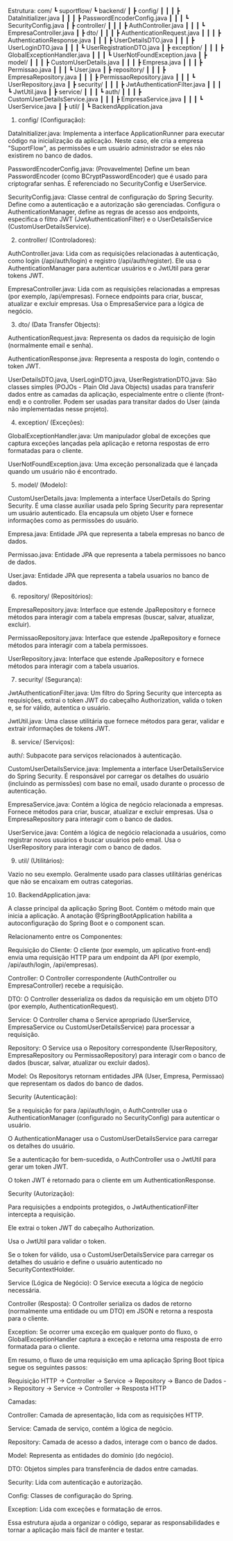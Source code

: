 Estrutura:
com/
┗ suportflow/
┗ backend/
┃   ┣ config/
┃ ┃ ┃ ┣ DataInitializer.java
┃ ┃ ┃ ┣ PasswordEncoderConfig.java
┃ ┃ ┃ ┗ SecurityConfig.java
┃   ┣ controller/
┃ ┃ ┃ ┣ AuthController.java
┃ ┃ ┃ ┗ EmpresaController.java
┃   ┣ dto/
┃ ┃ ┃ ┣ AuthenticationRequest.java
┃ ┃ ┃ ┣ AuthenticationResponse.java
┃ ┃ ┃ ┣ UserDetailsDTO.java
┃ ┃ ┃ ┣ UserLoginDTO.java
┃ ┃ ┃ ┗ UserRegistrationDTO.java
┃   ┣ exception/
┃ ┃ ┃ ┣ GlobalExceptionHandler.java
┃ ┃ ┃ ┗ UserNotFoundException.java
┃   ┣ model/
┃ ┃ ┃ ┣ CustomUserDetails.java
┃ ┃ ┃ ┣ Empresa.java
┃ ┃ ┃ ┣ Permissao.java
┃ ┃ ┃ ┗ User.java
┃   ┣ repository/
┃ ┃ ┃ ┣ EmpresaRepository.java
┃ ┃ ┃ ┣ PermissaoRepository.java
┃ ┃ ┃ ┗ UserRepository.java
┃   ┣ security/
┃ ┃ ┃ ┣ JwtAuthenticationFilter.java
┃ ┃ ┃ ┗ JwtUtil.java
┃   ┣ service/
┃ ┃ ┃ ┗ auth/
┃ ┃ ┃   ┣ CustomUserDetailsService.java
┃ ┃ ┃   ┣ EmpresaService.java
┃ ┃ ┃   ┗ UserService.java
┃   ┣ util/
┃   ┗ BackendApplication.java

1. config/ (Configuração):

DataInitializer.java: Implementa a interface ApplicationRunner para executar código na inicialização da aplicação. Neste caso, ele cria a empresa "SuportFlow", as permissões e um usuário administrador se eles não existirem no banco de dados.

PasswordEncoderConfig.java: (Provavelmente) Define um bean PasswordEncoder (como BCryptPasswordEncoder) que é usado para criptografar senhas. É referenciado no SecurityConfig e UserService.

SecurityConfig.java: Classe central de configuração do Spring Security. Define como a autenticação e a autorização são gerenciadas. Configura o AuthenticationManager, define as regras de acesso aos endpoints, especifica o filtro JWT (JwtAuthenticationFilter) e o UserDetailsService (CustomUserDetailsService).

2. controller/ (Controladores):

AuthController.java: Lida com as requisições relacionadas à autenticação, como login (/api/auth/login) e registro (/api/auth/register). Ele usa o AuthenticationManager para autenticar usuários e o JwtUtil para gerar tokens JWT.

EmpresaController.java: Lida com as requisições relacionadas a empresas (por exemplo, /api/empresas). Fornece endpoints para criar, buscar, atualizar e excluir empresas. Usa o EmpresaService para a lógica de negócio.

3. dto/ (Data Transfer Objects):

AuthenticationRequest.java: Representa os dados da requisição de login (normalmente email e senha).

AuthenticationResponse.java: Representa a resposta do login, contendo o token JWT.

UserDetailsDTO.java, UserLoginDTO.java, UserRegistrationDTO.java: São classes simples (POJOs - Plain Old Java Objects) usadas para transferir dados entre as camadas da aplicação, especialmente entre o cliente (front-end) e o controller. Podem ser usadas para transitar dados do User (ainda não implementadas nesse projeto).

4. exception/ (Exceções):

GlobalExceptionHandler.java: Um manipulador global de exceções que captura exceções lançadas pela aplicação e retorna respostas de erro formatadas para o cliente.

UserNotFoundException.java: Uma exceção personalizada que é lançada quando um usuário não é encontrado.

5. model/ (Modelo):

CustomUserDetails.java: Implementa a interface UserDetails do Spring Security. É uma classe auxiliar usada pelo Spring Security para representar um usuário autenticado. Ela encapsula um objeto User e fornece informações como as permissões do usuário.

Empresa.java: Entidade JPA que representa a tabela empresas no banco de dados.

Permissao.java: Entidade JPA que representa a tabela permissoes no banco de dados.

User.java: Entidade JPA que representa a tabela usuarios no banco de dados.

6. repository/ (Repositórios):

EmpresaRepository.java: Interface que estende JpaRepository e fornece métodos para interagir com a tabela empresas (buscar, salvar, atualizar, excluir).

PermissaoRepository.java: Interface que estende JpaRepository e fornece métodos para interagir com a tabela permissoes.

UserRepository.java: Interface que estende JpaRepository e fornece métodos para interagir com a tabela usuarios.

7. security/ (Segurança):

JwtAuthenticationFilter.java: Um filtro do Spring Security que intercepta as requisições, extrai o token JWT do cabeçalho Authorization, valida o token e, se for válido, autentica o usuário.

JwtUtil.java: Uma classe utilitária que fornece métodos para gerar, validar e extrair informações de tokens JWT.

8. service/ (Serviços):

auth/: Subpacote para serviços relacionados à autenticação.

CustomUserDetailsService.java: Implementa a interface UserDetailsService do Spring Security. É responsável por carregar os detalhes do usuário (incluindo as permissões) com base no email, usado durante o processo de autenticação.

EmpresaService.java: Contém a lógica de negócio relacionada a empresas. Fornece métodos para criar, buscar, atualizar e excluir empresas. Usa o EmpresaRepository para interagir com o banco de dados.

UserService.java: Contém a lógica de negócio relacionada a usuários, como registrar novos usuários e buscar usuários pelo email. Usa o UserRepository para interagir com o banco de dados.

9. util/ (Utilitários):

Vazio no seu exemplo. Geralmente usado para classes utilitárias genéricas que não se encaixam em outras categorias.

10. BackendApplication.java:

A classe principal da aplicação Spring Boot. Contém o método main que inicia a aplicação. A anotação @SpringBootApplication habilita a autoconfiguração do Spring Boot e o component scan.

Relacionamento entre os Componentes:

Requisição do Cliente: O cliente (por exemplo, um aplicativo front-end) envia uma requisição HTTP para um endpoint da API (por exemplo, /api/auth/login, /api/empresas).

Controller: O Controller correspondente (AuthController ou EmpresaController) recebe a requisição.

DTO: O Controller desserializa os dados da requisição em um objeto DTO (por exemplo, AuthenticationRequest).

Service: O Controller chama o Service apropriado (UserService, EmpresaService ou CustomUserDetailsService) para processar a requisição.

Repository: O Service usa o Repository correspondente (UserRepository, EmpresaRepository ou PermissaoRepository) para interagir com o banco de dados (buscar, salvar, atualizar ou excluir dados).

Model: Os Repositorys retornam entidades JPA (User, Empresa, Permissao) que representam os dados do banco de dados.

Security (Autenticação):

Se a requisição for para /api/auth/login, o AuthController usa o AuthenticationManager (configurado no SecurityConfig) para autenticar o usuário.

O AuthenticationManager usa o CustomUserDetailsService para carregar os detalhes do usuário.

Se a autenticação for bem-sucedida, o AuthController usa o JwtUtil para gerar um token JWT.

O token JWT é retornado para o cliente em um AuthenticationResponse.

Security (Autorização):

Para requisições a endpoints protegidos, o JwtAuthenticationFilter intercepta a requisição.

Ele extrai o token JWT do cabeçalho Authorization.

Usa o JwtUtil para validar o token.

Se o token for válido, usa o CustomUserDetailsService para carregar os detalhes do usuário e define o usuário autenticado no SecurityContextHolder.

Service (Lógica de Negócio): O Service executa a lógica de negócio necessária.

Controller (Resposta): O Controller serializa os dados de retorno (normalmente uma entidade ou um DTO) em JSON e retorna a resposta para o cliente.

Exception: Se ocorrer uma exceção em qualquer ponto do fluxo, o GlobalExceptionHandler captura a exceção e retorna uma resposta de erro formatada para o cliente.

Em resumo, o fluxo de uma requisição em uma aplicação Spring Boot típica segue os seguintes passos:

Requisição HTTP -> Controller -> Service -> Repository -> Banco de Dados -> Repository -> Service -> Controller -> Resposta HTTP

Camadas:

Controller: Camada de apresentação, lida com as requisições HTTP.

Service: Camada de serviço, contém a lógica de negócio.

Repository: Camada de acesso a dados, interage com o banco de dados.

Model: Representa as entidades do domínio (do negócio).

DTO: Objetos simples para transferência de dados entre camadas.

Security: Lida com autenticação e autorização.

Config: Classes de configuração do Spring.

Exception: Lida com exceções e formatação de erros.

Essa estrutura ajuda a organizar o código, separar as responsabilidades e tornar a aplicação mais fácil de manter e testar.